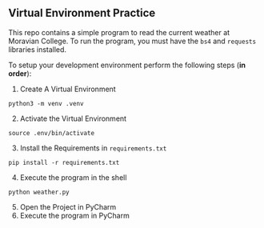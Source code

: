 
## Virtual Environment Practice

This repo contains a simple program to read the current weather at Moravian College.  To run the program, you must have the `bs4` and `requests` libraries installed.


To setup your development environment perform the following steps (**in order**):

1. Create A Virtual Environment

  `python3 -m venv .venv`

2. Activate the Virtual Environment

  `source .env/bin/activate`

3. Install the Requirements in `requirements.txt`

  `pip install -r requirements.txt`

4. Execute the program in the shell

  `python weather.py`

5. Open the Project in PyCharm
6. Execute the program in PyCharm
